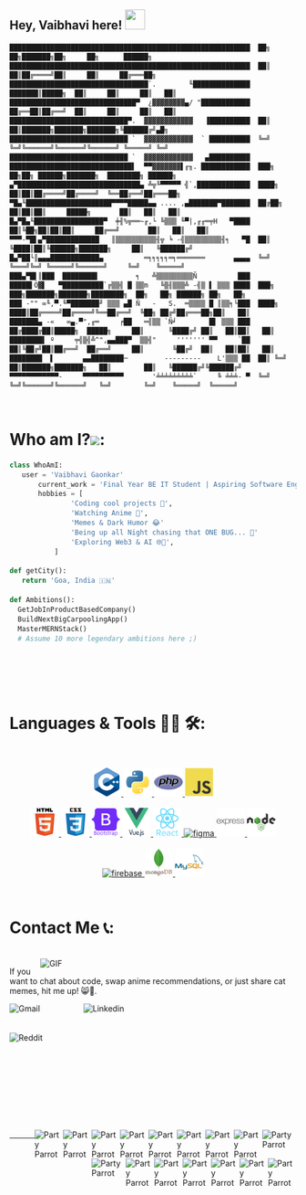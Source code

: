 ## Hey, Vaibhavi here! <img src="https://media.giphy.com/media/hvRJCLFzcasrR4ia7z/giphy.gif" width="35px" height="35px">
```
███████████████████████████████████████████████████████████  ██╗  ██╗███████╗██╗     ██╗      ██████╗
███████████████████████████████████████████████████████████  ██║  ██║██╔════╝██║     ██║     ██╔═══██╗
██████████████████████████████████`.        ╙██████████████  ███████║█████╗  ██║     ██║     ██║   ██║
███████████████████████████████▀  ¿▓▓▓▓▓▓▓▓▄/ "████████████  ██╔══██║██╔══╝  ██║     ██║     ██║   ██║
█████████████████████████████▀.  ▓▓▓▓▓▓▓▓▓▓▓▓   ▐██████████  ██║  ██║███████╗███████╗███████╗╚██████╔╝▄█╗
█████████████████████████████ `  ▓▓▓▓▓▓▓▓▓▓▓▓  ` ██████████  ╚═╝  ╚═╝╚══════╝╚══════╝╚══════╝ ╚═════╝ ╚═╝
█████████████████████████████ `  ▓▓▓▓▓▓▓▓▓▓▓▓   ▄██████████
██████████████████████████████▌  ▀▀▓▓▓▓▓▓▓▌╓╖. ████████████  ███╗   ██╗██╗ ██████╗███████╗  ████████╗ ██████╗
▄▀██████████████████████████████▄ ╩╦╙▀▀▀▀▀ ╣`,█████████████  ████╗  ██║██║██╔════╝██╔════╝  ╚══██╔══╝██╔═══██╗
▀█▄╙█████████████████████▀▀▀▀█████▄▄ .... ,▄███████▀███████  ██╔██╗ ██║██║██║     █████╗       ██║   ██║   ██║
█▄▀█▄╙█████████████████▀  ╪╢%╦══~╓,└ ╚▒▒▒ ╙▀|,╓╓═╤H   ▀████  ██║╚██╗██║██║██║     ██╔══╝       ██║   ██║   ██║
▀▀▀-▀█▌▄▀█████████████   ║▒▒▒▒▒▒▒▒▒▒╢╦ ╘ -╣▒▒▒▒▒▒▒▒▒╢╕   ▀█  ██║ ╚████║██║╚██████╗███████╗     ██║   ╚██████╔╝
█▄▀██└║▄▄▄████████████▄          ═╕╕╕╕╕═╕═══════       ▄▄▄▄  ╚═╝  ╚═══╝╚═╝ ╚═════╝╚══════╝     ╚═╝    ╚═════╝
███▄▀█▌║███  ████████▌         ╕   ╩▒▒▒▒▒▒▒▒▒Ñ          ███
█████▌Ö▓▌   ▀██████████`╔▒▒╣ █ ▒▒m   ╚▒╢▒▒▒╩ -╣▒ ▌ ▒▒▒ ████  ███╗   ███╗███████╗███████╗████████╗  ██╗   ██╗ ██████╗ ██╗   ██╗
███ -"" ∞╙,▀.╙▀███████╜ ▒▒▒ ▄█ Ñ   -   S.  ═▒▒▒▒ █ ║▒▒╕└███  ████╗ ████║██╔════╝██╔════╝╚══██╔══╝  ╚██╗ ██╔╝██╔═══██╗██║   ██║
███████▄ -«   ∞▄.▀",╓═     ╒██   ═╣▒▒ `Ñ╛        █▌ ▒▒▒ ███  ██╔████╔██║█████╗  █████╗     ██║      ╚████╔╝ ██║   ██║██║   ██║
████████▌ º     ╤╣▒╣╩^",▄▄███▀  ▒▒╣"     ''''''' ▀▀     `██  ██║╚██╔╝██║██╔══╝  ██╔══╝     ██║       ╚██╔╝  ██║   ██║██║   ██║
████████  ▌       ▄▄████████─         ---------    L'▒▒▒ ██  ██║ ╚═╝ ██║███████╗███████╗   ██║        ██║   ╚██████╔╝╚██████╔╝
▀▀▀▀▀▀▀▀▀▀▀▀-     ▀▀▀▀▀▀▀▀▀▀       '╧╧╧╧╧╧╧╧╧`     ╚ ╧╧╧- ▀  ╚═╝     ╚═╝╚══════╝╚══════╝   ╚═╝        ╚═╝    ╚═════╝  ╚═════╝
```

</br>

 # <span>Who am I?<img src="https://raw.githubusercontent.com/innng/innng/master/assets/kyubey.gif" height="70"/></span>:
 ```python
 class WhoAmI:
 	user = 'Vaibhavi Gaonkar'
		current_work = 'Final Year BE IT Student | Aspiring Software Engineer'
		hobbies = [
				'Coding cool projects 🚀',
				'Watching Anime 🍜',
				'Memes & Dark Humor 😂'
				'Being up all Night chasing that ONE BUG... 🐛'
				'Exploring Web3 & AI 🌐🤖',
			]

def getCity():
    return 'Goa, India 🇮🇳'

def Ambitions():
   GetJobInProductBasedCompany()
   BuildNextBigCarpoolingApp()
   MasterMERNStack()
   # Assume 10 more legendary ambitions here ;)
	
 ```

</br>
</br>
</br>



# Languages & Tools 👨‍💻 🛠:
</br>

<div align="center">

<a href="https://www.w3schools.com/cpp/" target="_blank" rel="noreferrer"> <img src="https://raw.githubusercontent.com/devicons/devicon/master/icons/cplusplus/cplusplus-original.svg" alt="cplusplus" width="50" height="50" /> </a>
<a href="https://www.python.org" target="_blank" rel="noreferrer"> <img src="https://raw.githubusercontent.com/devicons/devicon/master/icons/python/python-original.svg" alt="python" width="50" height="50"/> </a>
<a href="https://www.php.net" target="_blank" rel="noreferrer"> <img src="https://raw.githubusercontent.com/devicons/devicon/master/icons/php/php-original.svg" alt="php" width="50" height="50"/> </a>
<a href="https://developer.mozilla.org/en-US/docs/Web/JavaScript" target="_blank" rel="noreferrer"> <img src="https://raw.githubusercontent.com/devicons/devicon/master/icons/javascript/javascript-original.svg" alt="javascript" width="50" height="50"/> </a>
</br>
</br>
<a href="https://www.w3.org/html/" target="_blank" rel="noreferrer"> <img src="https://raw.githubusercontent.com/devicons/devicon/master/icons/html5/html5-original-wordmark.svg" alt="html5" width="50" height="50"/> </a>
<a href="https://www.w3schools.com/css/" target="_blank" rel="noreferrer"> <img src="https://raw.githubusercontent.com/devicons/devicon/master/icons/css3/css3-original-wordmark.svg" alt="css3" width="50" height="50"/> </a> 
<a href="https://getbootstrap.com" target="_blank" rel="noreferrer"> <img src="https://raw.githubusercontent.com/devicons/devicon/master/icons/bootstrap/bootstrap-plain-wordmark.svg" alt="bootstrap" width="50" height="50"/> </a>
<a href="https://vuejs.org/" target="_blank" rel="noreferrer"> <img src="https://raw.githubusercontent.com/devicons/devicon/master/icons/vuejs/vuejs-original-wordmark.svg" alt="vuejs" width="50" height="50"/> </a>
<a href="https://reactjs.org/" target="_blank" rel="noreferrer"> <img src="https://raw.githubusercontent.com/devicons/devicon/master/icons/react/react-original-wordmark.svg" alt="react" width="50" height="50"/> </a>
<a href="https://www.figma.com/" target="_blank" rel="noreferrer"> <img src="https://www.vectorlogo.zone/logos/figma/figma-icon.svg" alt="figma" width="50" height="50"/> </a> 
<a href="https://expressjs.com" target="_blank" rel="noreferrer"> <img src="https://raw.githubusercontent.com/devicons/devicon/master/icons/express/express-original-wordmark.svg" alt="express" width="50" height="50"/> </a>
<a href="https://nodejs.org" target="_blank" rel="noreferrer"> <img src="https://raw.githubusercontent.com/devicons/devicon/master/icons/nodejs/nodejs-original-wordmark.svg" alt="nodejs" width="50" height="50"/> </a> 
</br>
</br>
<a href="https://firebase.google.com/" target="_blank" rel="noreferrer"> <img src="https://www.vectorlogo.zone/logos/firebase/firebase-icon.svg" alt="firebase" width="50" height="50"/> </a> 
<a href="https://www.mongodb.com/" target="_blank" rel="noreferrer"> <img src="https://raw.githubusercontent.com/devicons/devicon/master/icons/mongodb/mongodb-original-wordmark.svg" alt="mongodb" width="50" height="50"/> </a> 
<a href="https://www.mysql.com/" target="_blank" rel="noreferrer"> <img src="https://raw.githubusercontent.com/devicons/devicon/master/icons/mysql/mysql-original-wordmark.svg" alt="mysql" width="50" height="50"/> </a> 
</a> 
</div>
</br>


# Contact Me 📞:

<p>
 </br>


<img hight="320" width="450" align="right" alt="GIF" src="https://giffiles.alphacoders.com/931/93195.gif">


If you want to chat about code, swap anime recommendations, or just share cat memes, hit me up! 😸📩.

<a href="mailto:v.a.i.bhavi062024@gmail.com">
 <img align="left" alt="Gmail" width="130" hight="100" src="https://github.com/Xx-Ashutosh-xX/Xx-Ashutosh-xX/blob/master/assets/icons/gmail.png" />
</a>
<a href="https://www.linkedin.com/in/vaibhavi-gaonkar-4660522a6/">
  <img align="left" alt="Linkedin" width="150" hight="100" src="https://github.com/Xx-Ashutosh-xX/Xx-Ashutosh-xX/blob/master/assets/icons/linkedin.png" />
</br>
</br>
</br>
</a>
<a href="https://www.reddit.com/user/Ok-Following-2431/">
  <img align="left" alt=" Reddit" width="130" hight="100" src="https://github.com/Xx-Ashutosh-xX/Xx-Ashutosh-xX/blob/master/assets/icons/reddit.png" />
</a
 </br>
 </br>
 </br>
 </br>
 </br>
 </br>
 </br>
 </br>
 </br>
 </br>
 </br>

<span>
 <img height="50" width="60" align="right" alt="Party Parrot" src="https://github.com/user-attachments/assets/d2ffed61-bfc4-46c8-8b33-83f46bbe3b9a">
 <img height="50" width="50" align="right" alt="Party Parrot" src="https://github.com/user-attachments/assets/e29336c6-89cc-4bbc-ab2d-4cae3a2a0282">
 <img height="50" width="50" align="right" alt="Party Parrot" src="https://github.com/user-attachments/assets/66751593-470a-4628-8d08-a8945ac0ffce">
 <img height="50" width="50" align="right" alt="Party Parrot" src="https://github.com/user-attachments/assets/c10daac6-4974-4be4-bc44-43ef009111dd">
 <img height="50" width="50" align="right" alt="Party Parrot" src="https://github.com/user-attachments/assets/49667cf4-6265-4685-ac11-4ec57f499d88">
 <img height="50" width="50" align="right" alt="Party Parrot" src="https://github.com/user-attachments/assets/7ffe2538-385b-4d3a-99bf-dc4d8446c388">
 <img height="50" width="50" align="right" alt="Party Parrot" src="https://github.com/user-attachments/assets/698d3544-f538-4ba8-86ed-b05c843e1af2">
 <img height="50" width="50" align="right" alt="Party Parrot" src="https://github.com/user-attachments/assets/5b693b30-3370-498a-abfc-6ed7fe7eb96d">
 <img height="50" width="50" align="right" alt="Party Parrot" src="https://github.com/user-attachments/assets/67e8c879-890e-4ca5-a92d-9b070e909f06">
 <img height="50" width="50" align="right" alt="Party Parrot" src="https://github.com/user-attachments/assets/946938d0-81bd-4632-a8dc-4a1c0b06281a">
 <img height="50" width="50" align="right" alt="Party Parrot" src="https://github.com/user-attachments/assets/42206594-1bae-47f1-a13b-f3951ef19926">
 <img height="50" width="50" align="right" alt="Party Parrot" src="https://github.com/user-attachments/assets/3d67130f-77a5-48f3-a8c2-ebacf8c4039b">
 <img height="50" width="50" align="right" alt="Party Parrot" src="https://github.com/user-attachments/assets/96881200-ccca-4f70-9ce0-3b449aa64b5c">
 <img height="50" width="50" align="right" alt="Party Parrot" src="https://github.com/user-attachments/assets/c2811269-c6f1-444e-834c-2870137f36ae">
 <img height="50" width="50" align="right" alt="Party Parrot" src="https://github.com/user-attachments/assets/43c69bcb-de32-46cc-b341-d145793ffcc7">
 <img height="50" width="60" align="right" alt="Party Parrot" src="https://github.com/user-attachments/assets/d5e7197e-2ab6-4854-b60d-f32dfe7fdc1e">
 
</span>
 
 </p>

*************
